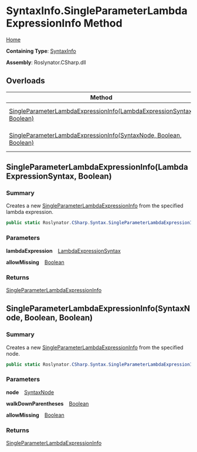 # SyntaxInfo\.SingleParameterLambdaExpressionInfo Method

[Home](../../../../README.md)

**Containing Type**: [SyntaxInfo](../README.md)

**Assembly**: Roslynator\.CSharp\.dll

## Overloads

| Method | Summary |
| ------ | ------- |
| [SingleParameterLambdaExpressionInfo(LambdaExpressionSyntax, Boolean)](#Roslynator_CSharp_SyntaxInfo_SingleParameterLambdaExpressionInfo_Microsoft_CodeAnalysis_CSharp_Syntax_LambdaExpressionSyntax_System_Boolean_) | Creates a new [SingleParameterLambdaExpressionInfo](../../Syntax/SingleParameterLambdaExpressionInfo/README.md) from the specified lambda expression\. |
| [SingleParameterLambdaExpressionInfo(SyntaxNode, Boolean, Boolean)](#Roslynator_CSharp_SyntaxInfo_SingleParameterLambdaExpressionInfo_Microsoft_CodeAnalysis_SyntaxNode_System_Boolean_System_Boolean_) | Creates a new [SingleParameterLambdaExpressionInfo](../../Syntax/SingleParameterLambdaExpressionInfo/README.md) from the specified node\. |

## SingleParameterLambdaExpressionInfo\(LambdaExpressionSyntax, Boolean\) <a name="Roslynator_CSharp_SyntaxInfo_SingleParameterLambdaExpressionInfo_Microsoft_CodeAnalysis_CSharp_Syntax_LambdaExpressionSyntax_System_Boolean_"></a>

### Summary

Creates a new [SingleParameterLambdaExpressionInfo](../../Syntax/SingleParameterLambdaExpressionInfo/README.md) from the specified lambda expression\.

```csharp
public static Roslynator.CSharp.Syntax.SingleParameterLambdaExpressionInfo SingleParameterLambdaExpressionInfo(Microsoft.CodeAnalysis.CSharp.Syntax.LambdaExpressionSyntax lambdaExpression, bool allowMissing = false)
```

### Parameters

**lambdaExpression** &ensp; [LambdaExpressionSyntax](https://docs.microsoft.com/en-us/dotnet/api/microsoft.codeanalysis.csharp.syntax.lambdaexpressionsyntax)

**allowMissing** &ensp; [Boolean](https://docs.microsoft.com/en-us/dotnet/api/system.boolean)

### Returns

[SingleParameterLambdaExpressionInfo](../../Syntax/SingleParameterLambdaExpressionInfo/README.md)

## SingleParameterLambdaExpressionInfo\(SyntaxNode, Boolean, Boolean\) <a name="Roslynator_CSharp_SyntaxInfo_SingleParameterLambdaExpressionInfo_Microsoft_CodeAnalysis_SyntaxNode_System_Boolean_System_Boolean_"></a>

### Summary

Creates a new [SingleParameterLambdaExpressionInfo](../../Syntax/SingleParameterLambdaExpressionInfo/README.md) from the specified node\.

```csharp
public static Roslynator.CSharp.Syntax.SingleParameterLambdaExpressionInfo SingleParameterLambdaExpressionInfo(Microsoft.CodeAnalysis.SyntaxNode node, bool walkDownParentheses = true, bool allowMissing = false)
```

### Parameters

**node** &ensp; [SyntaxNode](https://docs.microsoft.com/en-us/dotnet/api/microsoft.codeanalysis.syntaxnode)

**walkDownParentheses** &ensp; [Boolean](https://docs.microsoft.com/en-us/dotnet/api/system.boolean)

**allowMissing** &ensp; [Boolean](https://docs.microsoft.com/en-us/dotnet/api/system.boolean)

### Returns

[SingleParameterLambdaExpressionInfo](../../Syntax/SingleParameterLambdaExpressionInfo/README.md)

